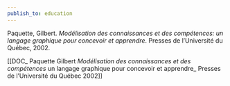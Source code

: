 ```yaml
---
publish_to: education
---
```


Paquette, Gilbert. _Modélisation des connaissances et des compétences: un langage graphique pour concevoir et apprendre_. Presses de l’Université du Québec, 2002.

[[DOC_ Paquette Gilbert _Modélisation des connaissances et des compétences_ un langage graphique pour concevoir et apprendre_ Presses de l’Université du Québec 2002]] 
